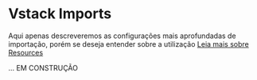 # Vstack Imports
Aqui apenas descreveremos as configurações mais aprofundadas de importação, porém se deseja entender sobre a utilização 
[Leia mais sobre Resources](RESOURCES.md#imports)


... EM CONSTRUÇÃO